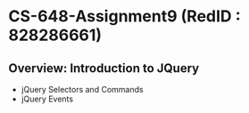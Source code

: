 # CS-648-Assignment9 (RedID : 828286661)

## Overview: Introduction to JQuery

* jQuery Selectors and Commands
* jQuery Events
